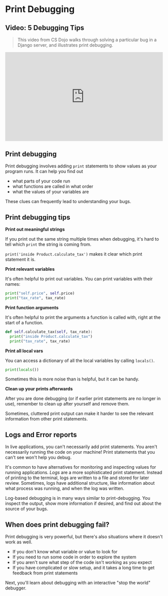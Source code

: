 # Print Debugging

## Video: 5 Debugging Tips

> This video from CS Dojo walks through solving a particular bug in a Django server, and illustrates print debugging.

<div style="position: relative; padding-bottom: 56.25%; height: 0;"><iframe src="https://www.youtube.com/embed/K6WGRBhacq8" title="YouTube video player" frameborder="0" allow="accelerometer; autoplay; clipboard-write; encrypted-media; gyroscope; picture-in-picture" allowfullscreen style="position: absolute; top: 0; left: 0; width: 100%; height: 100%;"></iframe></div>

## Print debugging

Print debugging involves adding `print` statements to show values as your program runs. It can help you find out

- what parts of your code run
- what functions are called in what order
- what the values of your variables are

These clues can frequently lead to understanding your bugs.

## Print debugging tips

**Print out meaningful strings**

If you print out the same string multiple times when debugging, it's hard to tell which `print` the string is coming from.

`print('inside Product.calculate_tax')` makes it clear which print statement it is.

**Print relevant variables**

It's often helpful to print out variables. You can print variables with their names:

```python
print("self.price", self.price)
print("tax_rate", tax_rate)
```

**Print function arguments**

It's often helpful to print the arguments a function is called with, right at the start of a function.

```python
def self.calculate_tax(self, tax_rate):
  print("inside Product.calculate_tax")
  print("tax_rate", tax_rate)
```

**Print all local vars**

You can access a dictionary of all the local variables by calling `locals()`.

```python
print(locals())
```

Sometimes this is more noise than is helpful, but it can be handy.

<!-- 
- dump object’s `__dict__`
- `repr` to see whitespace chars
- pretty-print
-->

**Clean up your prints afterwards**

After you are done debugging (or if earlier print statements are no longer in use), remember to clean up after yourself and remove them.

Sometimes, cluttered print output can make it harder to see the relevant information from other print statements.

## Logs and Error reports

In live applications, you can't necessarily add print statements. You aren't necessarily running the code on your machine! Print statements that you can't see won't help you debug.

It's common to have alternatives for monitoring and inspecting values for running applications. _Logs_ are a more sophisticated print statement. Instead of printing to the terminal, logs are written to a file and stored for later review. Sometimes, logs have additional structure, like information about what process was running, and when the log was written.

Log-based debugging is in many ways similar to print-debugging. You inspect the output, show more information if desired, and find out about the source of your bugs.

## When does print debugging fail?

Print debugging is very powerful, but there's also situations where it doesn't work as well.

- If you don't know what variable or value to look for
- If you need to run some code in order to explore the system
- If you aren't sure what step of the code isn't working as you expect
- If you have complicated or slow setup, and it takes a long time to get feedback from print statements

Next, you'll learn about debugging with an interactive "stop the world" debugger.
